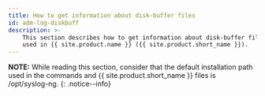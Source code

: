```yaml
---
title: How to get information about disk-buffer files
id: adm-log-diskbuff
description: >-
    This section describes how to get information about disk-buffer files
    used in {{ site.product.name }} ({{ site.product.short_name }}).
---
```


**NOTE:** While reading this section, consider that the default installation
path used in the commands and {{ site.product.short_name }} files is /opt/syslog-ng.
{: .notice--info}
